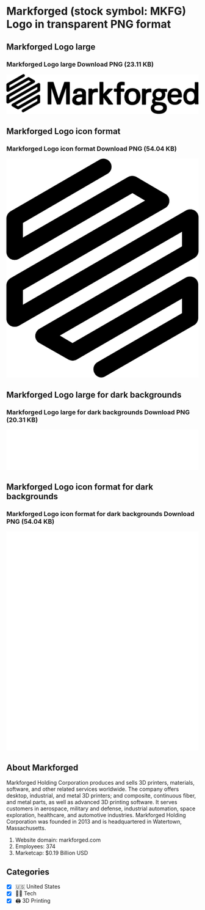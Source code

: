 # Markforged (stock symbol: MKFG) Logo in transparent PNG format

## Markforged Logo large

### Markforged Logo large Download PNG (23.11 KB)

![Markforged Logo large Download PNG (23.11 KB)](/img/orig/MKFG_BIG-4b68a244.png)

## Markforged Logo icon format

### Markforged Logo icon format Download PNG (54.04 KB)

![Markforged Logo icon format Download PNG (54.04 KB)](/img/orig/MKFG-2cda80c6.png)

## Markforged Logo large for dark backgrounds

### Markforged Logo large for dark backgrounds Download PNG (20.31 KB)

![Markforged Logo large for dark backgrounds Download PNG (20.31 KB)](/img/orig/MKFG_BIG.D-41468ae1.png)

## Markforged Logo icon format for dark backgrounds

### Markforged Logo icon format for dark backgrounds Download PNG (54.04 KB)

![Markforged Logo icon format for dark backgrounds Download PNG (54.04 KB)](/img/orig/MKFG.D-3565a68f.png)

## About Markforged

Markforged Holding Corporation produces and sells 3D printers, materials, software, and other related services worldwide. The company offers desktop, industrial, and metal 3D printers; and composite, continuous fiber, and metal parts, as well as advanced 3D printing software. It serves customers in aerospace, military and defense, industrial automation, space exploration, healthcare, and automotive industries. Markforged Holding Corporation was founded in 2013 and is headquartered in Watertown, Massachusetts.

1. Website domain: markforged.com
2. Employees: 374
3. Marketcap: $0.19 Billion USD


## Categories
- [x] 🇺🇸 United States
- [x] 👩‍💻 Tech
- [x] 🖨️ 3D Printing
